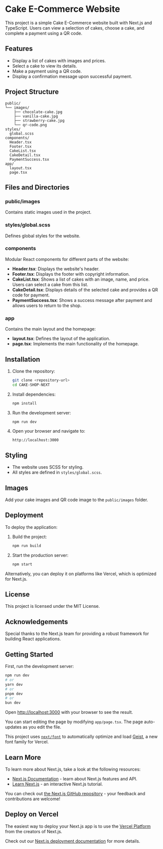 # Cake E-Commerce Website

This project is a simple Cake E-Commerce website built with Next.js and TypeScript. Users can view a selection of cakes, choose a cake, and complete a payment using a QR code.

## Features

- Display a list of cakes with images and prices.
- Select a cake to view its details.
- Make a payment using a QR code.
- Display a confirmation message upon successful payment.

## Project Structure

```
public/
└── images/
    ├── chocolate-cake.jpg
    ├── vanilla-cake.jpg
    ├── strawberry-cake.jpg
    └── qr-code.png
styles/
  global.scss
components/
  Header.tsx
  Footer.tsx
  CakeList.tsx
  CakeDetail.tsx
  PaymentSuccess.tsx
app/
  layout.tsx
  page.tsx
```

## Files and Directories

### public/images
Contains static images used in the project.

### styles/global.scss
Defines global styles for the website.

### components
Modular React components for different parts of the website:

- **Header.tsx**: Displays the website's header.
- **Footer.tsx**: Displays the footer with copyright information.
- **CakeList.tsx**: Shows a list of cakes with an image, name, and price. Users can select a cake from this list.
- **CakeDetail.tsx**: Displays details of the selected cake and provides a QR code for payment.
- **PaymentSuccess.tsx**: Shows a success message after payment and allows users to return to the shop.

### app
Contains the main layout and the homepage:

- **layout.tsx**: Defines the layout of the application.
- **page.tsx**: Implements the main functionality of the homepage.

## Installation

1. Clone the repository:
   ```bash
   git clone <repository-url>
   cd CAKE-SHOP-NEXT
   ```

2. Install dependencies:
   ```bash
   npm install
   ```

3. Run the development server:
   ```bash
   npm run dev
   ```

4. Open your browser and navigate to:
   ```
   http://localhost:3000
   ```

## Styling
- The website uses SCSS for styling.
- All styles are defined in `styles/global.scss`.

## Images
Add your cake images and QR code image to the `public/images` folder.

## Deployment

To deploy the application:

1. Build the project:
   ```bash
   npm run build
   ```

2. Start the production server:
   ```bash
   npm start
   ```

Alternatively, you can deploy it on platforms like Vercel, which is optimized for Next.js.

## License
This project is licensed under the MIT License.

## Acknowledgements
Special thanks to the Next.js team for providing a robust framework for building React applications.
## Getting Started

First, run the development server:

```bash
npm run dev
# or
yarn dev
# or
pnpm dev
# or
bun dev
```

Open [http://localhost:3000](http://localhost:3000) with your browser to see the result.

You can start editing the page by modifying `app/page.tsx`. The page auto-updates as you edit the file.

This project uses [`next/font`](https://nextjs.org/docs/app/building-your-application/optimizing/fonts) to automatically optimize and load [Geist](https://vercel.com/font), a new font family for Vercel.

## Learn More

To learn more about Next.js, take a look at the following resources:

- [Next.js Documentation](https://nextjs.org/docs) - learn about Next.js features and API.
- [Learn Next.js](https://nextjs.org/learn) - an interactive Next.js tutorial.

You can check out [the Next.js GitHub repository](https://github.com/vercel/next.js) - your feedback and contributions are welcome!

## Deploy on Vercel

The easiest way to deploy your Next.js app is to use the [Vercel Platform](https://vercel.com/new?utm_medium=default-template&filter=next.js&utm_source=create-next-app&utm_campaign=create-next-app-readme) from the creators of Next.js.

Check out our [Next.js deployment documentation](https://nextjs.org/docs/app/building-your-application/deploying) for more details.
